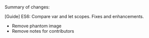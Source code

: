 Summary of changes:

[Guide] ES6: Compare var and let scopes. Fixes and enhancements.

- Remove phantom image
- Remove notes for contributors
<!--stackedit_data:
eyJoaXN0b3J5IjpbNjg0MDk4NDgsLTE3NDM0NjQ0NjldfQ==
-->